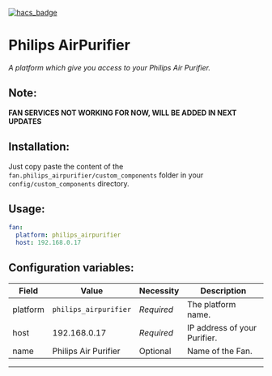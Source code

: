 [![hacs_badge](https://img.shields.io/badge/HACS-Custom-orange.svg?style=for-the-badge)](https://github.com/custom-components/hacs)

# Philips AirPurifier

_A platform which give you access to your Philips Air Purifier._

## Note:

**FAN SERVICES NOT WORKING FOR NOW, WILL BE ADDED IN NEXT UPDATES**

## Installation:

Just copy paste the content of the `fan.philips_airpurifier/custom_components` folder in your `config/custom_components` directory.

## Usage:

```yaml
fan:
  platform: philips_airpurifier
  host: 192.168.0.17
```

## Configuration variables:
  
Field | Value | Necessity | Description
--- | --- | --- | ---
platform | `philips_airpurifier` | *Required* | The platform name.
host | 192.168.0.17 | *Required* | IP address of your Purifier.
name | Philips Air Purifier | Optional | Name of the Fan.

***
